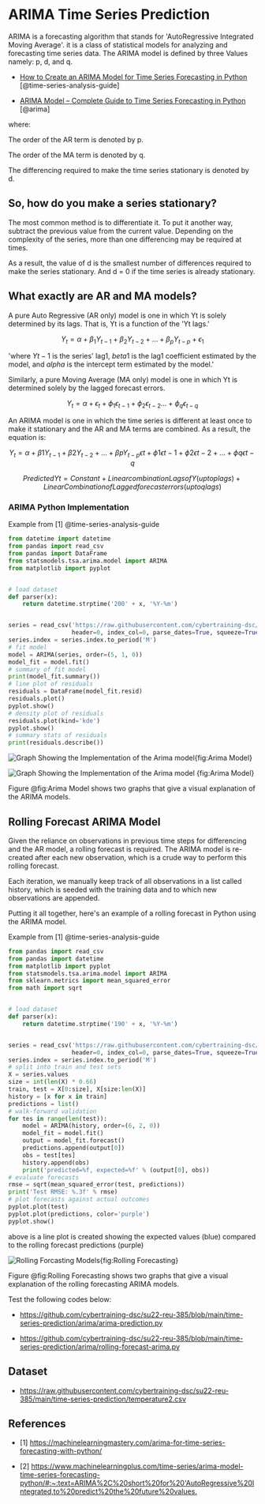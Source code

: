 # ARIMA Time Series Prediction

ARIMA is a forecasting algorithm that stands for 'AutoRegressive 
Integrated Moving Average'. it is a class of statistical models for 
analyzing and forecasting time series data. The ARIMA
model is defined by three Values namely: p, d, and q.

* [How to Create an ARIMA Model for Time Series Forecasting in Python](https://machinelearningmastery.com/arima-for-time-series-forecasting-with-python/) [@time-series-analysis-guide]

* [ARIMA Model – Complete Guide to Time Series Forecasting in Python](https://www.machinelearningplus.com/time-series/arima-model-time-series-forecasting-python/#:~:text=ARIMA%2C%20short%20for%20'AutoRegressive%20Integrated,to%20predict%20the%20future%20values.) [@arima]


where:

The order of the AR term is denoted by p.

The order of the MA term is denoted by q.

The differencing required to make the time series stationary is denoted by d.


## So, how do you make a series stationary?

The most common method is to differentiate it. To put it another way,
subtract the previous value from the current value. Depending on the 
complexity of the series, more than one differencing may be required at times.

As a result, the value of d is the smallest number of differences 
required to make the series stationary. And d = 0 if the time series
is already stationary.

## What exactly are AR and MA models?

A pure Auto Regressive (AR only) model is one in which Yt is solely 
determined by its lags. That is, Yt is a function of the 'Yt lags.'

$$Y_t = \alpha +\beta_1 Y_{t-1} + \beta_2 Y_{t-2}+ ... +\beta_p Y_{t-p} + \epsilon_1$$

'where $Yt-1$ is the series' lag1, $beta1$ is the lag1 coefficient 
estimated by the model, and $alpha$ is the intercept term 
estimated by the model.'


Similarly, a pure Moving Average (MA only) model is one in which Yt 
is determined solely by the lagged forecast errors.

$$Y_t = \alpha +\epsilon_t + \phi_1 \epsilon_{t-1} + \phi_2 \epsilon_{t-2} ... + \phi_q \epsilon_{t-q}$$

An ARIMA model is one in which the time series is different at least 
once to make it stationary and the AR and MA terms are combined. As a 
result, the equation is:

$$Y_t = \alpha +\beta 1Y_{t-1} + \beta 2Y_{t-2} + ... + \beta pY_{t-p}\epsilon t + \phi 1\epsilon t-1+\phi 2\epsilon t-2+...+\phi q \epsilon t-q$$

$$Predicted Yt = Constant + Linear combination Lags of Y (upto p lags) + 
Linear Combination of Lagged forecast errors (upto q lags)$$

### ARIMA Python Implementation

Example from [1] @time-series-analysis-guide

```python
from datetime import datetime
from pandas import read_csv
from pandas import DataFrame
from statsmodels.tsa.arima.model import ARIMA
from matplotlib import pyplot


# load dataset
def parser(x):
    return datetime.strptime('200' + x, '%Y-%m')


series = read_csv('https://raw.githubusercontent.com/cybertraining-dsc/su22-reu-385/main/time-series-prediction/temperature2.csv', 
                  header=0, index_col=0, parse_dates=True, squeeze=True, date_parser=parser)
series.index = series.index.to_period('M')
# fit model
model = ARIMA(series, order=(5, 1, 0))
model_fit = model.fit()
# summary of fit model
print(model_fit.summary())
# line plot of residuals
residuals = DataFrame(model_fit.resid)
residuals.plot()
pyplot.show()
# density plot of residuals
residuals.plot(kind='kde')
pyplot.show()
# summary stats of residuals
print(residuals.describe())
```
![Graph Showing the Implementation of the Arima model](images/arimapre.png){fig:Arima Model}

![Graph Showing the Implementation of the Arima model](images/arimaprediction.png) {fig:Arima Model}

Figure @fig:Arima Model shows two graphs that give a visual explanation of the ARIMA models.


## Rolling Forecast ARIMA Model

Given the reliance on observations in previous time steps for 
differencing and the AR model, a rolling forecast is required.
The ARIMA model is re-created after each new observation, which 
is a crude way to perform this rolling forecast.

Each iteration, we manually keep track of all observations in a 
list called history, which is seeded with the training data 
and to which new observations are appended.

Putting it all together, here's an example of a rolling forecast
in Python using the ARIMA model.

Example  from [1] @time-series-analysis-guide

```python
from pandas import read_csv
from pandas import datetime
from matplotlib import pyplot
from statsmodels.tsa.arima.model import ARIMA
from sklearn.metrics import mean_squared_error
from math import sqrt


# load dataset
def parser(x):
    return datetime.strptime('190' + x, '%Y-%m')


series = read_csv('https://raw.githubusercontent.com/cybertraining-dsc/su22-reu-385/main/time-series-prediction/temperature2.csv', 
                  header=0, index_col=0, parse_dates=True, squeeze=True, date_parser=parser)
series.index = series.index.to_period('M')
# split into train and test sets
X = series.values
size = int(len(X) * 0.66)
train, test = X[0:size], X[size:len(X)]
history = [x for x in train]
predictions = list()
# walk-forward validation
for tes in range(len(test)):
    model = ARIMA(history, order=(6, 2, 0))
    model_fit = model.fit()
    output = model_fit.forecast()
    predictions.append(output[0])
    obs = test[tes]
    history.append(obs)
    print('predicted=%f, expected=%f' % (output[0], obs))
# evaluate forecasts
rmse = sqrt(mean_squared_error(test, predictions))
print('Test RMSE: %.3f' % rmse)
# plot forecasts against actual outcomes
pyplot.plot(test)
pyplot.plot(predictions, color='purple')
pyplot.show()
```
above is a line plot is created showing the expected values (blue) 
compared to the rolling forecast predictions (purple)

![Rolling Forcasting Models](images/rolling.png){fig:Rolling Forecasting}

Figure @fig:Rolling Forecasting shows two graphs that give a visual explanation of the rolling forecasting ARIMA models.



Test the following codes below:

* <https://github.com/cybertraining-dsc/su22-reu-385/blob/main/time-series-prediction/arima/arima-prediction.py>

* <https://github.com/cybertraining-dsc/su22-reu-385/blob/main/time-series-prediction/arima/rolling-forecast-arima.py>

## Dataset

* <https://raw.githubusercontent.com/cybertraining-dsc/su22-reu-385/main/time-series-prediction/temperature2.csv>

## References

* [1] <https://machinelearningmastery.com/arima-for-time-series-forecasting-with-python/>

* [2] <https://www.machinelearningplus.com/time-series/arima-model-time-series-forecasting-python/#:~:text=ARIMA%2C%20short%20for%20'AutoRegressive%20Integrated,to%20predict%20the%20future%20values.>
